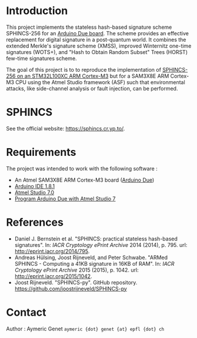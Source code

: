 Introduction
============

This project implements the stateless hash-based signature scheme SPHINCS-256 for an [Arduino Due board](https://www.arduino.cc/en/Main/arduinoBoardDue). The scheme provides an effective replacement for digital signature in a post-quantum world. It combines the extended Merkle's signature scheme (XMSS), improved Winternitz one-time signatures (WOTS+), and "Hash to Obtain Random Subset" Trees (HORST) few-time signatures scheme.

The goal of this project is to to reproduce the implementation of [SPHINCS-256 on an STM32L100XC ARM Cortex-M3](https://joostrijneveld.nl/papers/armedsphincs/) but for a SAM3X8E ARM Cortex-M3 CPU using the Atmel Studio framework (ASF) such that environmental attacks, like side-channel analysis or fault injection, can be performed. 

SPHINCS
=======

See the official website: https://sphincs.cr.yp.to/.

Requirements
============

The project was intended to work with the following software :

 * An Atmel SAM3X8E ARM Cortex-M3 board ([Arduino Due](https://www.arduino.cc/en/Main/arduinoBoardDue))
 * [Arduino IDE 1.8.1](https://www.arduino.cc/en/Main/Software)
 * [Atmel Studio 7.0](http://www.atmel.com/microsite/atmel-studio/)
 * [Program Arduino Due with Atmel Studio 7](http://www.elecrom.com/program-arduino-due-atmel-studio/)

References
==========

 * Daniel J. Bernstein et al. "SPHINCS: practical stateless hash-based signatures". In: *IACR Cryptology ePrint Archive* 2014 (2014), p. 795. url: http://eprint.iacr.org/2014/795.
 * Andreas Hülsing, Joost Rijneveld, and Peter Schwabe. "ARMed SPHINCS - Computing a 41KB signature in 16KB of RAM". In: *IACR Cryptology ePrint Archive* 2015 (2015), p. 1042. url: http://eprint.iacr.org/2015/1042.
 * Joost Rijneveld. "SPHINCS-py". GitHub repository. https://github.com/joostrijneveld/SPHINCS-py

Contact
=======

Author : Aymeric Genet `aymeric {dot} genet {at} epfl {dot} ch`